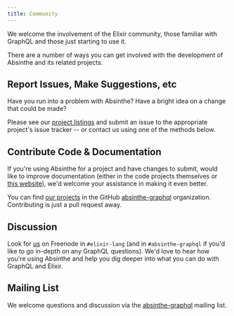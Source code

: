 ```yaml
---
title: Community
---
```


We welcome the involvement of the Elixir community, those familiar with GraphQL
and those just starting to use it.

There are a number of ways you can get involved with the development of Absinthe
and its related projects.

## Report Issues, Make Suggestions, etc

Have you run into a problem with Absinthe? Have a bright idea on a change that
could be made?

Please see our [project listings](/projects) and submit an issue to the
appropriate project's issue tracker -- or contact us using one of the methods
below.

## Contribute Code & Documentation

If you're using Absinthe for a project and have changes to submit, would like to
improve documentation (either in the code projects themselves or [this website](https://github.com/absinthe-graphql/website)), we'd welcome your
assistance in making it even better.

You can find [our projects](/projects) in the GitHub
[absinthe-graphql](https://github.com/absinthe-graphql) organization.
Contributing is just a pull request away.

## Discussion

Look for [us](/team) on Freenode in `#elixir-lang` (and in `#absinthe-graphql`
if you'd like to go in-depth on any GraphQL questions). We'd love to hear how
you're using Absinthe and help you dig deeper into what you can do with GraphQL
and Elixir.

## Mailing List

We welcome questions and discussion via the [absinthe-graphql](https://groups.google.com/forum/#!forum/absinthe-graphql) mailing list.
